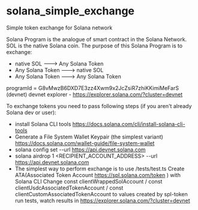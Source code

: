 # solana_simple_exchange
Simple token exchange for Solana network

Solana Program is the analogue of smart contract in the Solana Network.
SOL is the native Solana coin.
The purpose of this Solana Program is to exchange:

- native SOL  ---> Any Solana Token
- Any Solana Token ---> native SOL
- Any Solana Token ---> Any Solana Token

programId = G8vMwzB6DXD7E3zz4Xwm9x2JcZsiR7zhiKKimiMeFarS  (devnet)
devnet explorer - https://explorer.solana.com/?cluster=devnet

To exchange tokens you need to pass following steps (if you aren't already Solana dev or user):
- install Solana CLI tools https://docs.solana.com/cli/install-solana-cli-tools
- Generate a File System Wallet Keypair (the simplest variant) https://docs.solana.com/wallet-guide/file-system-wallet
- solana config set --url https://api.devnet.solana.com
- solana airdrop 1 <RECIPIENT_ACCOUNT_ADDRESS> --url https://api.devnet.solana.com 
- The simplest way to perform exchange is to use /tests/test.ts
  Create ATA(Associated Token Account https://spl.solana.com/token ) with Solana CLI 
  Change const clientWrappedSolAccount / const clientUsdcAssociatedTokenAccount / const clientCustomAssociatedTokenAccount
  to values created by spl-token
  run tests, watch results in https://explorer.solana.com/?cluster=devnet
